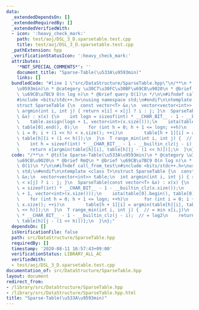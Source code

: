 ```yaml
---
data:
  _extendedDependsOn: []
  _extendedRequiredBy: []
  _extendedVerifiedWith:
  - icon: ':heavy_check_mark:'
    path: test/aoj/DSL_3_D.sparsetable.test.cpp
    title: test/aoj/DSL_3_D.sparsetable.test.cpp
  _pathExtension: hpp
  _verificationStatusIcon: ':heavy_check_mark:'
  attributes:
    '*NOT_SPECIAL_COMMENTS*': ''
    document_title: "Sparse-Table(\u533A\u9593min)"
    links: []
  bundledCode: "#line 1 \"src/DataStructure/SparseTable.hpp\"\n/**\n * @title Sparse-Table(\u533A\
    \u9593min)\n * @category \u30C7\u30FC\u30BF\u69CB\u9020\n * @brief RmQ\n * @brief\
    \ \u69CB\u7BC9 O(n log n)\n * @brief query O(1)\n */\n\n#ifndef call_from_test\n\
    #include <bits/stdc++.h>\nusing namespace std;\n#endif\n\ntemplate <class T>\n\
    struct SparseTable {\n  const vector<T> &x;\n  vector<vector<int>> table;\n  int\
    \ argmin(int i, int j) { return x[i] < x[j] ? i : j; }\n  SparseTable(const vector<T>\
    \ &x) : x(x) {\n    int logn = sizeof(int) * __CHAR_BIT__ - 1 - __builtin_clz(x.size());\n\
    \    table.assign(logn + 1, vector<int>(x.size()));\n    iota(table[0].begin(),\
    \ table[0].end(), 0);\n    for (int h = 0; h + 1 <= logn; ++h)\n      for (int\
    \ i = 0; i + (1 << h) < x.size(); ++i)\n        table[h + 1][i] = argmin(table[h][i],\
    \ table[h][i + (1 << h)]);\n  }\n  T range_min(int i, int j) {  // = min x[i,j)\n\
    \    int h = sizeof(int) * __CHAR_BIT__ - 1 - __builtin_clz(j - i);  // = log2\n\
    \    return x[argmin(table[h][i], table[h][j - (1 << h)])];\n  }\n};\n"
  code: "/**\n * @title Sparse-Table(\u533A\u9593min)\n * @category \u30C7\u30FC\u30BF\
    \u69CB\u9020\n * @brief RmQ\n * @brief \u69CB\u7BC9 O(n log n)\n * @brief query\
    \ O(1)\n */\n\n#ifndef call_from_test\n#include <bits/stdc++.h>\nusing namespace\
    \ std;\n#endif\n\ntemplate <class T>\nstruct SparseTable {\n  const vector<T>\
    \ &x;\n  vector<vector<int>> table;\n  int argmin(int i, int j) { return x[i]\
    \ < x[j] ? i : j; }\n  SparseTable(const vector<T> &x) : x(x) {\n    int logn\
    \ = sizeof(int) * __CHAR_BIT__ - 1 - __builtin_clz(x.size());\n    table.assign(logn\
    \ + 1, vector<int>(x.size()));\n    iota(table[0].begin(), table[0].end(), 0);\n\
    \    for (int h = 0; h + 1 <= logn; ++h)\n      for (int i = 0; i + (1 << h) <\
    \ x.size(); ++i)\n        table[h + 1][i] = argmin(table[h][i], table[h][i + (1\
    \ << h)]);\n  }\n  T range_min(int i, int j) {  // = min x[i,j)\n    int h = sizeof(int)\
    \ * __CHAR_BIT__ - 1 - __builtin_clz(j - i);  // = log2\n    return x[argmin(table[h][i],\
    \ table[h][j - (1 << h)])];\n  }\n};"
  dependsOn: []
  isVerificationFile: false
  path: src/DataStructure/SparseTable.hpp
  requiredBy: []
  timestamp: '2020-08-11 16:57:43+09:00'
  verificationStatus: LIBRARY_ALL_AC
  verifiedWith:
  - test/aoj/DSL_3_D.sparsetable.test.cpp
documentation_of: src/DataStructure/SparseTable.hpp
layout: document
redirect_from:
- /library/src/DataStructure/SparseTable.hpp
- /library/src/DataStructure/SparseTable.hpp.html
title: "Sparse-Table(\u533A\u9593min)"
---
```


